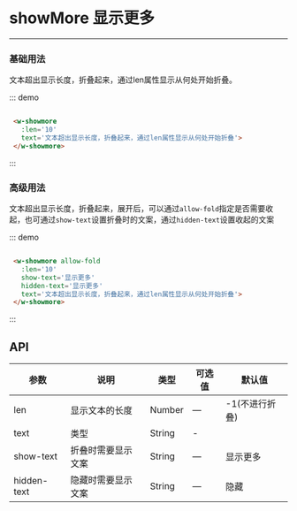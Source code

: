 # showMore 显示更多
----

### 基础用法
文本超出显示长度，折叠起来，通过len属性显示从何处开始折叠。

<div class="demo-block">
  <w-showmore :len='10' text='文本超出显示长度，折叠起来，通过len属性显示从何处开始折叠。'>
  </w-showmore>
</div>

::: demo
```html

 <w-showmore 
   :len='10' 
   text='文本超出显示长度，折叠起来，通过len属性显示从何处开始折叠'>
 </w-showmore>

```
:::

### 高级用法
文本超出显示长度，折叠起来，展开后，可以通过```allow-fold```指定是否需要收起，也可通过```show-text```设置折叠时的文案，通过```hidden-text```设置收起的文案

<div class="demo-block">
  <w-showmore 
    allow-fold 
    show-text='显示更多'
    hidden-text='收起'
    :len='10' 
    text='文本超出显示长度，折叠起来，展开后，可以通过 allowFold 指定是否需要收起'>
  </w-showmore>
</div>


::: demo
```html

 <w-showmore allow-fold
   :len='10' 
   show-text='显示更多'
   hidden-text='显示更多'
   text='文本超出显示长度，折叠起来，通过len属性显示从何处开始折叠'>
 </w-showmore>

```
:::

## API

| 参数      | 说明          | 类型      | 可选值                           | 默认值  |
|---------- |-------------- |---------- |--------------------------------  |-------- |
| len | 显示文本的长度 | Number | — | -1(不进行折叠) |
| text | 类型 | String | - |  |
| show-text | 折叠时需要显示文案 | String | — | 显示更多 |
| hidden-text | 隐藏时需要显示文案 | String | — | 隐藏 |
